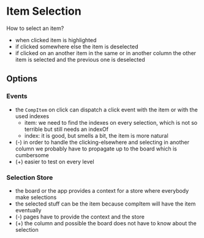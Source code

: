 # Item Selection

How to select an item?

- when clicked item is highlighted
- if clicked somewhere else the item is deselected
- if clicked on an another item in the same or in another column
  the other item is selected and the previous one is deselected

## Options

### Events

- the `CompItem` on click can dispatch a click event with the item or with the 
  used indexes
  - item: we need to find the indexes on every selection, which is not so terrible
    but still needs an indexOf
  - index: it is good, but smells a bit, the item is more natural
- (-) in order to handle the clicking-elsewhere and selecting in another column
  we probably have to propagate up to the board which is cumbersome
- (+) easier to test on every level


### Selection Store

- the board or the app provides a context for a store where everybody
  make selections
- the selected stuff can be the item because compItem will have the item eventually
- (-) pages have to provide the context and the store
- (+) the column and possible the board does not have to know about the selection
